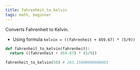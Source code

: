 ```yaml
---
title: fahrenheit_to_kelvin
tags: math, beginner
---
```


Converts Fahrenheit to Kelvin.

- Using formula `kelvin = ((fahrenheit + 459.67) * (5/9))`

```py
def fahrenheit_to_kelvin(fahrenheit):
  return ((fahrenheit + 459.67) * (5/9))
```

```py
fahrenheit_to_kelvin(50) # 283.15000000000003
```
